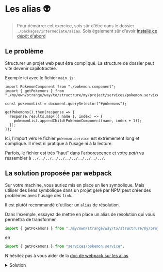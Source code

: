 # Les alias :alien:

> Pour démarrer cet exercice, sois sûr d'être dans le dossier `./packages/intermediate/alias`.
> Sois également sûr d'avoir [installé ce dépôt d'abord](../README.md#install)

## Le problème

Structurer un projet web peut être compliqué.
La structure de dossier peut vite devenir capilotractée.

Exemple ici avec le fichier `main.js`:

```js{2}
import PokemonComponent from "./pokemon.component";
import { getPokemons } from "./my/own/strange/way/to/structrure/my/project/services/pokemon.service";

const pokemonList = document.querySelector("#pokemons");

getPokemons().then(response => {
  response.results.map(({ name }, index) => {
    pokemonList.appendChild(PokemonComponent(name, index + 1));
  });
});
```

Ici, l'import vers le fichier `pokemon.service` est extrêmement long et compliqué.
Il n'est ni pratique à l'usage ni à la lecture.

Parfois, le fichier est très "haut" dans l'arborescence et votre _path_ va ressembler à `../../../../../../../../../../../`.

## La solution proposée par webpack

Sur votre machine, vous auriez mis en place un lien symbolique.
Mais utiliser des liens symbolique dans un projet géré par NPM peut créer des problèmes avec l'usage des `link`.

Il est plutôt recommandé d'utiliser un `alias` de résolution.

Dans l'exemple, essayez de mettre en place un alias de résolution qui vous permettra de transformer

```js
import { getPokemons } from "./my/own/strange/way/to/structrure/my/project/services/pokemon.service";
```

en

```js
import { getPokemons } from "services/pokemon.service";
```

N'hésitez pas à vous aider de la [doc de webpack sur les alias](https://webpack.js.org/configuration/resolve/).

<details>
<summary>Solution</summary>

```js{11-15}
const path = require("path");
const HtmlWebpackPlugin = require("html-webpack-plugin");

module.exports = {
  entry: "./src/main.js", // The source module of our dependency graph
  output: {
    // Configuration of what we tell webpack to generate (here, a ./dist/main.js file)
    filename: "main.bundle.js",
    path: path.resolve(__dirname, "dist")
  },
  resolve: {
    alias: {
      services: path.resolve(
        __dirname,
        "src/my/own/strange/way/to/structrure/my/project/services"
      )
    }
  },
  module: {
    rules: [
      {
        test: /\.jpg$/,
        use: [
          {
            loader: "file-loader",
            options: {
              outputPath: "assets",
              publicPath: "dist/assets"
            }
          }
        ]
      },
      {
        test: /\.css$/,
        use: ["style-loader", "css-loader"]
      }
    ]
  },
  plugins: [
    new HtmlWebpackPlugin({
      template: "./src/index.html"
    })
  ]
};
```

</details>
